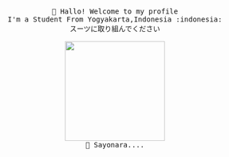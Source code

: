 <p align="center">
  <br><br>
  <samp>
    👋 Hallo! Welcome to my profile
    <br>I'm a Student From Yogyakarta,Indonesia :indonesia:
     <br>スーツに取り組んでください</br>
      <br>
       <img src="https://i.imgur.com/VP9QIDJ.gif" width="200px" height="200px" align="center">
      <br>🍉 Sayonara....
  </samp>
</p>
